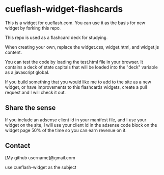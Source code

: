# cueflash-widget-flashcards

This is a widget for cueflash.com. You can use it as the 
basis for new widget by forking this repo. 

This repo is used as a flashcard deck for studying.

When creating your own, replace the widget.css, widget.html,
and widget.js content. 

You can test the code by loading the test.html file in your browser. It contains a deck of state capitals that will be loaded into the "deck" variable as a javascript global.

If you build something that you would like me to add to the site as a new widget, or have improvements to this flashcards widgets, create a pull request and I will check it out. 


## Share the sense

If you include an adsense client id in your manifest file, and I use your widget on the site, I will use your client id in the adsense code block on the widget page 50% of the time so you can earn revenue on it. 

## Contact
[My github username]@gmail.com

use cueflash-widget as the subject